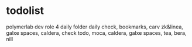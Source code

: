 # todolist
polymerlab dev role 4
daily folder daily check, bookmarks, carv zk&linea, galxe spaces, caldera, check todo, moca, caldera, galxe spaces, tea, bera, nill
